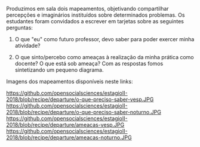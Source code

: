 Produzimos em sala dois mapeamentos, objetivando compartilhar percepções e imaginários instituídos sobre determinados problemas. Os estudantes foram convidados a escrever em tarjetas sobre as seguintes perguntas:

1. O que "eu" como futuro professor, devo saber para poder exercer minha atividade?

2. O que sinto/percebo como ameaças à realização da minha prática como docente? O que está sob ameaça?
Com as respostas fomos sintetizando um pequeno diagrama.

Imagens dos mapeamentos disponíveis neste links:

https://github.com/opensocialsciences/estagioII-2018/blob/recipe/departure/o-que-preciso-saber-vesp.JPG
https://github.com/opensocialsciences/estagioII-2018/blob/recipe/departure/o-que-preciso-saber-noturno.JPG
https://github.com/opensocialsciences/estagioII-2018/blob/recipe/departure/ameacas-vesp.JPG
https://github.com/opensocialsciences/estagioII-2018/blob/recipe/departure/ameacas-noturno.JPG
